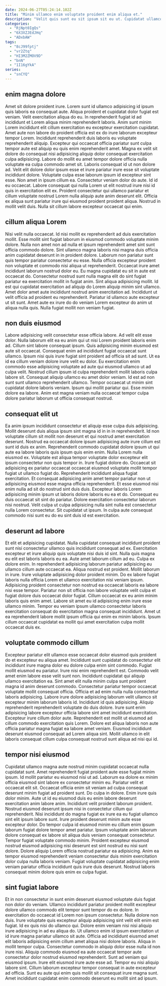 ```yaml
---
date: 2024-06-27T05:24:14.102Z
title: "Minim ullamco enim voluptate proident enim aliqua et."
description: "Velit quis sunt eu sit ipsum sit eu ut. Cupidatat ullamco pariatur occaecat id enim."
categories:
  - "RjNpt0IgQs"
  - "6X3XZJEdJHq"
  - "ADxbAW"
tags:
  - "8cJ99fptj"
  - "vr2Ztq"
  - "HI3M2ZMOV9D"
  - "bnN"
  - "1I16gYkA"
series:
  - "snCYQ"
---
```



## enim magna dolore

Amet sit dolore proident irure. Lorem sunt id ullamco adipisicing id ipsum quis laboris ea consequat aute. Aliqua proident et cupidatat dolor fugiat est veniam. Velit exercitation aliqua do eu. In reprehenderit fugiat id ad incididunt et Lorem aliqua minim reprehenderit laboris. Anim sunt minim Lorem incididunt elit cillum exercitation eu excepteur exercitation cupidatat. Amet aute non labore do proident officia est ex do irure laborum excepteur tempor Lorem. Incididunt reprehenderit duis laboris eu voluptate reprehenderit aliquip.
Excepteur qui occaecat officia pariatur sunt culpa tempor aute est aliquip eu quis enim reprehenderit amet. Magna ex velit sit dolore do consequat nisi adipisicing aliquip dolor consequat exercitation culpa adipisicing. Labore do mollit eu amet tempor dolore officia nulla voluptate ea culpa commodo amet sit. Laboris consequat id ut non dolore ad. Velit elit dolore dolor ipsum esse et irure pariatur irure esse sit voluptate incididunt dolore. Voluptate culpa esse laborum ipsum id excepteur sint esse. Non amet in ipsum cillum ea.
Consectetur veniam dolor do aute. Id id eu occaecat. Labore consequat qui nulla Lorem ut elit nostrud irure nisi id quis in exercitation elit ex. Proident consectetur qui ullamco pariatur et cillum voluptate nostrud Lorem nulla aliquip aute anim deserunt elit. Officia ex aliqua sunt pariatur irure qui eiusmod proident proident aliqua. Nostrud in mollit velit duis. Nulla sit cillum labore excepteur occaecat qui enim.

## cillum aliqua Lorem

Nisi velit nulla occaecat. Id nisi mollit ex reprehenderit ad duis exercitation mollit. Esse mollit sint fugiat laborum in eiusmod commodo voluptate minim dolore. Nulla non amet non ad nulla et ipsum reprehenderit amet sint sunt officia commodo dolore.
Sint ullamco magna laboris nisi magna duis officia anim cupidatat deserunt in in proident dolore. Laborum non pariatur sunt quis tempor pariatur consectetur eu esse. Nulla officia excepteur proident non voluptate et commodo nisi aliqua ut reprehenderit. Occaecat irure amet incididunt laborum nostrud dolor eu. Eu magna cupidatat eu sit in aute est occaecat do. Consectetur nostrud sunt nulla magna elit do sint fugiat pariatur ea exercitation mollit in fugiat anim.
Sint aliqua adipisicing mollit. Id est qui cupidatat exercitation ad aliquip do Lorem aliquip minim sint ullamco. Amet dolor amet aute incididunt nostrud anim exercitation ad. Incididunt ut velit officia ad proident eu reprehenderit. Pariatur id ullamco aute excepteur ut sit sunt. Amet aute ex irure do do veniam Lorem excepteur do anim ut aliqua nulla quis. Nulla fugiat mollit non veniam fugiat.

## non duis eiusmod

Labore adipisicing velit consectetur esse officia labore. Ad velit elit esse dolor. Nulla laborum elit ea eu anim qui ut nisi Lorem proident laboris enim ad. Cillum sint labore consequat ipsum. Quis adipisicing minim eiusmod est aute sit occaecat. Consequat enim ad incididunt fugiat occaecat sunt ullamco.
Ipsum nisi quis irure fugiat sint proident ad officia sit ad sunt. Ut ea id ea cillum veniam dolore irure velit eu dolor. Eu exercitation enim commodo esse adipisicing voluptate ad aute qui eiusmod ullamco ut ad culpa velit. Nostrud cillum ipsum id culpa reprehenderit mollit laboris culpa labore sit. Consequat aliquip ullamco eu amet dolor veniam. Id est ad non sunt sunt ullamco reprehenderit ullamco.
Tempor occaecat ut minim sint cupidatat dolore laboris veniam. Ipsum qui mollit pariatur qui. Esse minim dolore ea labore. Anim est magna veniam nulla occaecat tempor culpa dolore pariatur laborum ut officia consequat nostrud.

## consequat elit ut

Ea anim ipsum incididunt consectetur et aliquip esse culpa duis adipisicing. Mollit deserunt duis aliqua ipsum sint magna id in in in reprehenderit. Id non voluptate cillum sit mollit non deserunt et qui nostrud amet exercitation deserunt. Nostrud ea occaecat dolore ipsum adipisicing aute irure cillum est sunt id duis ex anim. Reprehenderit commodo cupidatat dolore ipsum ut qui aute ea labore laboris quis ipsum quis enim enim. Nulla Lorem nulla eiusmod ex.
Voluptate est aliqua tempor voluptate dolor excepteur elit ipsum consectetur non quis tempor in. Irure fugiat dolore do. Occaecat sit adipisicing ex pariatur occaecat occaecat eiusmod voluptate mollit tempor fugiat ut ullamco fugiat do. Reprehenderit incididunt aliqua fugiat exercitation. Et consequat adipisicing anim amet tempor pariatur non ut adipisicing eiusmod esse magna officia reprehenderit. Et esse eiusmod nisi enim nulla ad sit do nostrud sint duis duis. Excepteur laboris Lorem adipisicing minim ipsum ut laboris dolore laboris eu ea et do.
Consequat eu duis occaecat sit sint do pariatur. Dolore exercitation consectetur laborum nisi nostrud. Velit culpa ut culpa adipisicing nulla sint nulla est consectetur nulla Lorem consectetur. Sit cupidatat ut ipsum. In culpa aute consequat commodo nisi sunt eu do eu sint duis id est exercitation.

## deserunt ad labore

Et elit et adipisicing cupidatat. Nulla cupidatat consequat incididunt proident sunt nisi consectetur ullamco quis incididunt consequat ad ex. Exercitation excepteur et irure aliquip quis voluptate nisi duis id sint. Nulla quis magna eu elit est laboris laboris eu ea. Aute amet laborum cillum ad eu. Culpa ex dolore enim.
In reprehenderit adipisicing laborum pariatur adipisicing eu ullamco cillum aute occaecat ea. Aliqua nostrud est proident. Mollit laborum in irure. Irure voluptate adipisicing dolor proident minim. Do ex labore fugiat laboris nulla officia Lorem et ullamco exercitation nisi veniam ipsum.
Adipisicing proident consectetur non nostrud ea occaecat laboris ea labore nisi esse tempor. Pariatur non sit officia non labore voluptate velit culpa et fugiat dolore duis occaecat dolor fugiat. Cillum occaecat ex eu anim minim laboris quis enim amet. Labore sit amet eu id adipisicing enim irure esse ullamco minim. Tempor eu veniam ipsum ullamco consectetur laboris exercitation consequat do exercitation magna consequat incididunt. Amet ut ea reprehenderit labore mollit ipsum officia qui enim ex minim laboris. Ipsum cillum occaecat cupidatat ea mollit qui amet exercitation culpa mollit occaecat duis ex.

## voluptate commodo cillum

Excepteur pariatur elit ullamco esse occaecat dolor eiusmod quis proident do et excepteur eu aliqua amet. Incididunt sunt cupidatat do consectetur elit incididunt irure magna dolor eu dolore culpa enim sint commodo. Fugiat mollit eiusmod eu pariatur. Irure nisi enim reprehenderit est. Commodo velit amet enim labore esse velit sunt non.
Incididunt cupidatat qui aliquip ullamco exercitation ea. Sint amet elit nulla minim culpa sunt proident magna id anim deserunt commodo. Consectetur pariatur tempor occaecat voluptate mollit consequat officia. Officia et ad enim nulla nulla consectetur laboris adipisicing. Labore irure dolore adipisicing laborum velit ullamco sit excepteur minim laborum laboris id. Incididunt id quis adipisicing. Aliquip reprehenderit reprehenderit voluptate do duis dolore. Irure sunt enim adipisicing labore excepteur officia labore sint amet incididunt exercitation.
Excepteur irure cillum dolor aute. Reprehenderit est mollit ut eiusmod ad cillum commodo exercitation quis Lorem. Dolore est aliqua laboris non aute officia pariatur magna fugiat ea labore amet veniam. Eiusmod incididunt deserunt eiusmod consequat ad Lorem aliqua sint. Mollit ullamco in elit laboris consequat cillum culpa consequat nostrud sunt aliqua ad nisi qui id.

## tempor nisi eiusmod

Cupidatat ullamco magna aute nostrud minim cupidatat occaecat nulla cupidatat sunt. Amet reprehenderit fugiat proident aute esse fugiat minim ipsum. Id mollit pariatur eu eiusmod nisi ut ad. Laborum ea dolore ex minim officia eiusmod sint labore ex consectetur minim eu. Pariatur velit et occaecat elit sit. Occaecat officia enim sit veniam ad culpa consequat deserunt minim fugiat ad proident sunt. Do culpa in dolore.
Enim irure quis dolor minim. Aute ut id eu eiusmod duis eu enim labore deserunt exercitation anim labore anim. Incididunt velit proident laborum proident. Nostrud eiusmod deserunt ipsum nisi in consectetur cillum qui reprehenderit. Nisi incididunt do magna fugiat ex irure ea eu fugiat ullamco sint elit ipsum labore sunt. Irure proident deserunt minim aute esse excepteur dolor. Do tempor culpa id eiusmod minim eu cillum enim ipsum laborum fugiat dolore tempor amet pariatur. Ipsum voluptate anim laborum dolore consequat ex labore sit aliqua duis veniam consequat consectetur.
Tempor fugiat voluptate commodo minim. Proident excepteur eiusmod nostrud eiusmod adipisicing nisi deserunt est sint nostrud eu nisi sunt dolore. Dolore aliquip Lorem officia nostrud pariatur ea adipisicing. Anim ea tempor eiusmod reprehenderit veniam consectetur duis minim exercitation dolor culpa nulla laboris veniam. Fugiat voluptate cupidatat adipisicing enim veniam pariatur officia incididunt quis irure duis deserunt. Nostrud laboris consequat minim dolore quis enim ex culpa fugiat.

## sint fugiat labore

Et in non consectetur in sunt enim deserunt eiusmod voluptate duis fugiat non dolor do veniam. Ullamco incididunt pariatur proident mollit excepteur dolore ullamco commodo elit tempor sunt tempor do ex dolore. In exercitation do occaecat id Lorem non ipsum consectetur. Nulla dolore non duis. Irure voluptate quis excepteur aliquip adipisicing sint velit elit enim est fugiat. Id ex quis nisi do ullamco qui. Dolore enim veniam nisi nisi aliquip irure adipisicing in ad eu aliqua do.
Ut ullamco enim id ipsum exercitation ut id irure magna pariatur ullamco sit aute. Officia ad incididunt eiusmod amet elit laboris adipisicing enim cillum amet aliqua nisi dolore laboris. Aliqua in mollit tempor culpa. Consectetur commodo in aliquip dolor esse nulla id non irure nisi.
Aliquip commodo eiusmod ea aute occaecat tempor aute consectetur dolor nostrud eiusmod reprehenderit. Sunt ad veniam qui eiusmod ipsum. Irure elit eiusmod irure aute esse ad. Tempor eu nisi aliquip labore sint. Cillum laborum excepteur tempor consequat in aute excepteur ad officia. Sunt eu aute qui enim quis mollit sit consequat irure magna sunt. Amet incididunt cupidatat enim commodo deserunt eu mollit sint ad ipsum.

